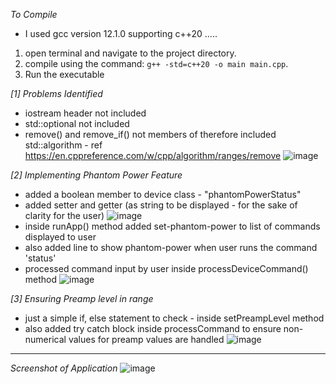 *To Compile*
- I used gcc version 12.1.0 supporting c++20
  .....
1. open terminal and navigate to the project directory.
2. compile using the command: `g++ -std=c++20 -o main main.cpp`.
3. Run the executable

*[1] Problems Identified*

- iostream header not included
- std::optional not included
- remove() and remove_if() not members of <ranges> therefore included std::algorithm - ref https://en.cppreference.com/w/cpp/algorithm/ranges/remove
![image](https://github.com/user-attachments/assets/12c2a79c-6f56-4122-b799-12c5479f8771)

*[2] Implementing Phantom Power Feature*
- added a boolean member to device class - "phantomPowerStatus"
- added setter and getter (as string to be displayed - for the sake of clarity for the user)
  ![image](https://github.com/user-attachments/assets/52c8ffa4-78ed-43e9-8b58-1275651ff0dd)
- inside runApp() method added set-phantom-power to list of commands displayed to user
- also added line to show phantom-power when user runs the command 'status'
- processed command input by user inside processDeviceCommand() method
 ![image](https://github.com/user-attachments/assets/a025bac2-892e-4896-bcee-6800d7f8aeab)


*[3] Ensuring Preamp level in range*
- just a simple if, else statement to check - inside setPreampLevel method
- also added try catch block inside processCommand to ensure non-numerical values for preamp values are handled
  ![image](https://github.com/user-attachments/assets/b168762c-1a1e-42db-b5aa-865daf31d5ff)

-------------------------------------------------------------------------------------------------------------------------------------------------------------------------------------------------------------------
*Screenshot of Application*
![image](https://github.com/user-attachments/assets/a8b29ef9-d795-45d9-808e-064269b99236)
